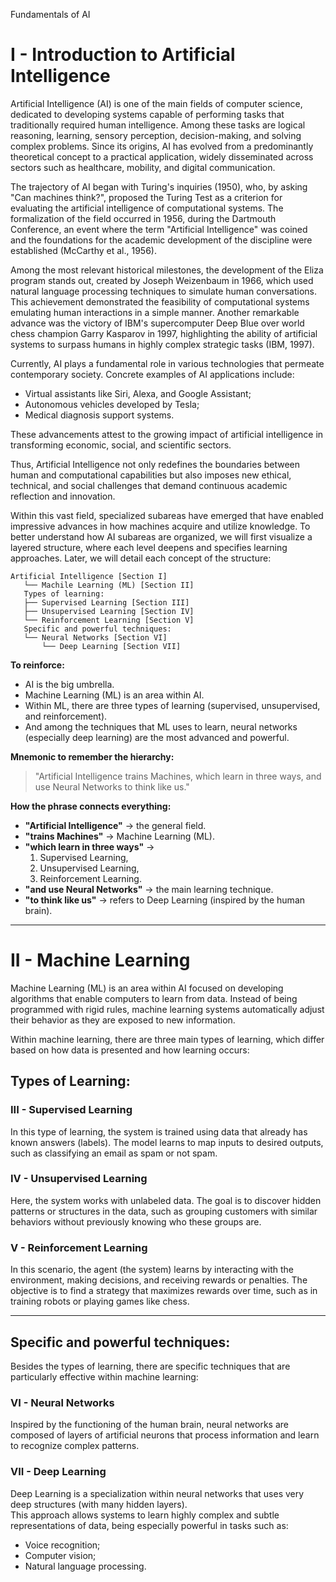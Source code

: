 Fundamentals of AI

# I - Introduction to Artificial Intelligence

Artificial Intelligence (AI) is one of the main fields of computer science, dedicated to developing systems capable of performing tasks that traditionally required human intelligence. Among these tasks are logical reasoning, learning, sensory perception, decision-making, and solving complex problems. Since its origins, AI has evolved from a predominantly theoretical concept to a practical application, widely disseminated across sectors such as healthcare, mobility, and digital communication.

The trajectory of AI began with Turing's inquiries (1950), who, by asking "Can machines think?", proposed the Turing Test as a criterion for evaluating the artificial intelligence of computational systems. The formalization of the field occurred in 1956, during the Dartmouth Conference, an event where the term "Artificial Intelligence" was coined and the foundations for the academic development of the discipline were established (McCarthy et al., 1956).

Among the most relevant historical milestones, the development of the Eliza program stands out, created by Joseph Weizenbaum in 1966, which used natural language processing techniques to simulate human conversations. This achievement demonstrated the feasibility of computational systems emulating human interactions in a simple manner. Another remarkable advance was the victory of IBM's supercomputer Deep Blue over world chess champion Garry Kasparov in 1997, highlighting the ability of artificial systems to surpass humans in highly complex strategic tasks (IBM, 1997).

Currently, AI plays a fundamental role in various technologies that permeate contemporary society. Concrete examples of AI applications include:
- Virtual assistants like Siri, Alexa, and Google Assistant;
- Autonomous vehicles developed by Tesla;
- Medical diagnosis support systems.

These advancements attest to the growing impact of artificial intelligence in transforming economic, social, and scientific sectors.

Thus, Artificial Intelligence not only redefines the boundaries between human and computational capabilities but also imposes new ethical, technical, and social challenges that demand continuous academic reflection and innovation.

Within this vast field, specialized subareas have emerged that have enabled impressive advances in how machines acquire and utilize knowledge. To better understand how AI subareas are organized, we will first visualize a layered structure, where each level deepens and specifies learning approaches. Later, we will detail each concept of the structure:

```
Artificial Intelligence [Section I]
   └── Machile Learning (ML) [Section II]
   Types of learning:
   ├── Supervised Learning [Section III]
   ├── Unsupervised Learning [Section IV]
   └── Reinforcement Learning [Section V]
   Specific and powerful techniques:
   └── Neural Networks [Section VI]
       └── Deep Learning [Section VII]
```

**To reinforce:**
- AI is the big umbrella.
- Machine Learning (ML) is an area within AI.
- Within ML, there are three types of learning (supervised, unsupervised, and reinforcement).
- And among the techniques that ML uses to learn, neural networks (especially deep learning) are the most advanced and powerful.

**Mnemonic to remember the hierarchy:**
> "Artificial Intelligence trains Machines, which learn in three ways, and use Neural Networks to think like us."

**How the phrase connects everything:**
- **"Artificial Intelligence"** → the general field.
- **"trains Machines"** → Machine Learning (ML).
- **"which learn in three ways"** → 
  1. Supervised Learning,
  2. Unsupervised Learning,
  3. Reinforcement Learning.
- **"and use Neural Networks"** → the main learning technique.
- **"to think like us"** → refers to Deep Learning (inspired by the human brain).

---

# II - Machine Learning

Machine Learning (ML) is an area within AI focused on developing algorithms that enable computers to learn from data. Instead of being programmed with rigid rules, machine learning systems automatically adjust their behavior as they are exposed to new information.

Within machine learning, there are three main types of learning, which differ based on how data is presented and how learning occurs:

## Types of Learning:

### III - Supervised Learning
In this type of learning, the system is trained using data that already has known answers (labels). The model learns to map inputs to desired outputs, such as classifying an email as spam or not spam.

### IV - Unsupervised Learning
Here, the system works with unlabeled data. The goal is to discover hidden patterns or structures in the data, such as grouping customers with similar behaviors without previously knowing who these groups are.

### V - Reinforcement Learning
In this scenario, the agent (the system) learns by interacting with the environment, making decisions, and receiving rewards or penalties. The objective is to find a strategy that maximizes rewards over time, such as in training robots or playing games like chess.

---

## Specific and powerful techniques:

Besides the types of learning, there are specific techniques that are particularly effective within machine learning:

### VI - Neural Networks
Inspired by the functioning of the human brain, neural networks are composed of layers of artificial neurons that process information and learn to recognize complex patterns.

### VII - Deep Learning
Deep Learning is a specialization within neural networks that uses very deep structures (with many hidden layers).  
This approach allows systems to learn highly complex and subtle representations of data, being especially powerful in tasks such as:
- Voice recognition;
- Computer vision;
- Natural language processing.

